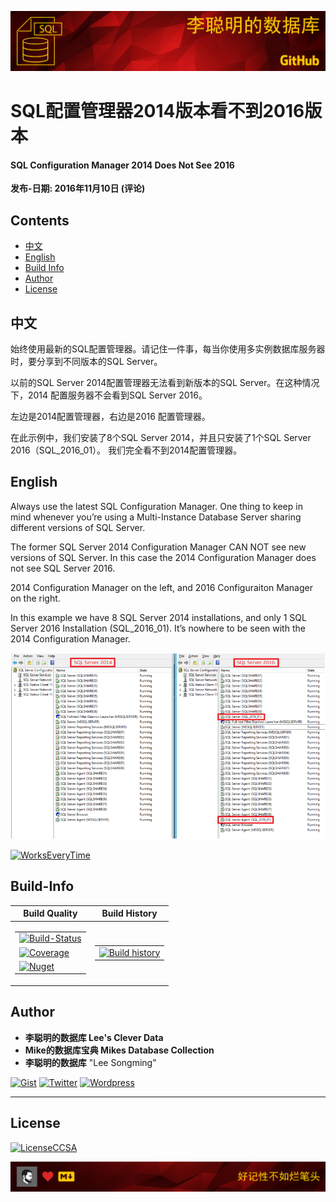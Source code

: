 ![CLEVER DATA GIT REPO](https://raw.githubusercontent.com/LiCongMingDeShujuku/git-resources/master/0-clever-data-github.png "李聪明的数据库")

# SQL配置管理器2014版本看不到2016版本
#### SQL Configuration Manager 2014 Does Not See 2016
**发布-日期: 2016年11月10日 (评论)**

## Contents

- [中文](#中文)
- [English](#English)
- [Build Info](#Build-Info)
- [Author](#Author)
- [License](#License) 


## 中文
始终使用最新的SQL配置管理器。请记住一件事，每当你使用多实例数据库服务器时，要分享到不同版本的SQL Server。

以前的SQL Server 2014配置管理器无法看到新版本的SQL Server。在这种情况下，2014 配置服务器不会看到SQL Server 2016。

左边是2014配置管理器，右边是2016 配置管理器。

在此示例中，我们安装了8个SQL Server 2014，并且只安装了1个SQL Server 2016（SQL_2016_01）。 我们完全看不到2014配置管理器。


## English
Always use the latest SQL Configuration Manager. One thing to keep in mind whenever you’re using a Multi-Instance Database Server sharing different versions of SQL Server.

The former SQL Server 2014 Configuration Manager CAN NOT see new versions of SQL Server. In this case the 2014 Configuration Manager does not see SQL Server 2016.

2014 Configuration Manager on the left, and 2016 Configuraiton Manager on the right.

In this example we have 8 SQL Server 2014 installations, and only 1 SQL Server 2016 Installation (SQL_2016_01). It’s nowhere to be seen with the 2014 Configuration Manager.


![#](images/SQL-Configuration-Manager-2014-Does-Not-See-2016.png?raw=true "#")



[![WorksEveryTime](https://forthebadge.com/images/badges/60-percent-of-the-time-works-every-time.svg)](https://shitday.de/)

## Build-Info

| Build Quality | Build History |
|--|--|
|<table><tr><td>[![Build-Status](https://ci.appveyor.com/api/projects/status/pjxh5g91jpbh7t84?svg?style=flat-square)](#)</td></tr><tr><td>[![Coverage](https://coveralls.io/repos/github/tygerbytes/ResourceFitness/badge.svg?style=flat-square)](#)</td></tr><tr><td>[![Nuget](https://img.shields.io/nuget/v/TW.Resfit.Core.svg?style=flat-square)](#)</td></tr></table>|<table><tr><td>[![Build history](https://buildstats.info/appveyor/chart/tygerbytes/resourcefitness)](#)</td></tr></table>|

## Author

- **李聪明的数据库 Lee's Clever Data**
- **Mike的数据库宝典 Mikes Database Collection**
- **李聪明的数据库** "Lee Songming"

[![Gist](https://img.shields.io/badge/Gist-李聪明的数据库-<COLOR>.svg)](https://gist.github.com/congmingshuju)
[![Twitter](https://img.shields.io/badge/Twitter-mike的数据库宝典-<COLOR>.svg)](https://twitter.com/mikesdatawork?lang=en)
[![Wordpress](https://img.shields.io/badge/Wordpress-mike的数据库宝典-<COLOR>.svg)](https://mikesdatawork.wordpress.com/)

---
## License
[![LicenseCCSA](https://img.shields.io/badge/License-CreativeCommonsSA-<COLOR>.svg)](https://creativecommons.org/share-your-work/licensing-types-examples/)

![Lee Songming](https://raw.githubusercontent.com/LiCongMingDeShujuku/git-resources/master/1-clever-data-github.png "李聪明的数据库")

